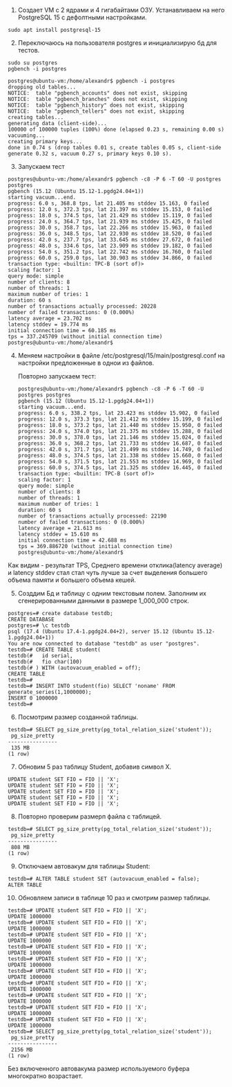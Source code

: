 1. Создает VM с 2 ядрами и 4 гигабайтами ОЗУ.
Устанавливаем на него PostgreSQL 15 с дефолтными настройками.
```
sudo apt install postgresql-15
```
2. Переключаюсь на пользователя postgres и инициализирую бд для тестов.
```
sudo su postgres
pgbench -i postgres

postgres@ubuntu-vm:/home/alexandr$ pgbench -i postgres
dropping old tables...
NOTICE:  table "pgbench_accounts" does not exist, skipping
NOTICE:  table "pgbench_branches" does not exist, skipping
NOTICE:  table "pgbench_history" does not exist, skipping
NOTICE:  table "pgbench_tellers" does not exist, skipping
creating tables...
generating data (client-side)...
100000 of 100000 tuples (100%) done (elapsed 0.23 s, remaining 0.00 s)
vacuuming...
creating primary keys...
done in 0.74 s (drop tables 0.01 s, create tables 0.05 s, client-side generate 0.32 s, vacuum 0.27 s, primary keys 0.10 s).
```
3. Запускаем тест
```
postgres@ubuntu-vm:/home/alexandr$ pgbench -c8 -P 6 -T 60 -U postgres postgres
pgbench (15.12 (Ubuntu 15.12-1.pgdg24.04+1))
starting vacuum...end.
progress: 6.0 s, 368.8 tps, lat 21.405 ms stddev 15.163, 0 failed
progress: 12.0 s, 372.3 tps, lat 21.397 ms stddev 15.153, 0 failed
progress: 18.0 s, 374.5 tps, lat 21.429 ms stddev 15.119, 0 failed
progress: 24.0 s, 364.7 tps, lat 21.939 ms stddev 15.425, 0 failed
progress: 30.0 s, 358.7 tps, lat 22.266 ms stddev 15.963, 0 failed
progress: 36.0 s, 348.5 tps, lat 22.930 ms stddev 18.520, 0 failed
progress: 42.0 s, 237.7 tps, lat 33.645 ms stddev 27.672, 0 failed
progress: 48.0 s, 334.6 tps, lat 23.909 ms stddev 19.182, 0 failed
progress: 54.0 s, 351.2 tps, lat 22.742 ms stddev 16.760, 0 failed
progress: 60.0 s, 259.0 tps, lat 30.903 ms stddev 34.866, 0 failed
transaction type: <builtin: TPC-B (sort of)>
scaling factor: 1
query mode: simple
number of clients: 8
number of threads: 1
maximum number of tries: 1
duration: 60 s
number of transactions actually processed: 20228
number of failed transactions: 0 (0.000%)
latency average = 23.702 ms
latency stddev = 19.774 ms
initial connection time = 60.185 ms
tps = 337.245709 (without initial connection time)
postgres@ubuntu-vm:/home/alexandr$
```
4. Меняем настройки в файле /etc/postgresql/15/main/postgresql.conf на настройки предложенные в однои из файлов.

	Повторно запускаем тест:
	```
	postgres@ubuntu-vm:/home/alexandr$ pgbench -c8 -P 6 -T 60 -U postgres postgres
	pgbench (15.12 (Ubuntu 15.12-1.pgdg24.04+1))
	starting vacuum...end.
	progress: 6.0 s, 338.2 tps, lat 23.423 ms stddev 15.902, 0 failed
	progress: 12.0 s, 373.3 tps, lat 21.412 ms stddev 15.199, 0 failed
	progress: 18.0 s, 373.2 tps, lat 21.440 ms stddev 15.950, 0 failed
	progress: 24.0 s, 374.0 tps, lat 21.375 ms stddev 15.288, 0 failed
	progress: 30.0 s, 378.0 tps, lat 21.146 ms stddev 15.024, 0 failed
	progress: 36.0 s, 368.2 tps, lat 21.733 ms stddev 16.687, 0 failed
	progress: 42.0 s, 371.7 tps, lat 21.499 ms stddev 14.749, 0 failed
	progress: 48.0 s, 374.5 tps, lat 21.338 ms stddev 15.660, 0 failed
	progress: 54.0 s, 371.5 tps, lat 21.553 ms stddev 14.969, 0 failed
	progress: 60.0 s, 374.5 tps, lat 21.325 ms stddev 16.445, 0 failed
	transaction type: <builtin: TPC-B (sort of)>
	scaling factor: 1
	query mode: simple
	number of clients: 8
	number of threads: 1
	maximum number of tries: 1
	duration: 60 s
	number of transactions actually processed: 22190
	number of failed transactions: 0 (0.000%)
	latency average = 21.613 ms
	latency stddev = 15.610 ms
	initial connection time = 42.688 ms
	tps = 369.886720 (without initial connection time)
	postgres@ubuntu-vm:/home/alexandr$
	```

Как видим - результат TPS, Среднего времени отклика(latency average) и latency stddev стал стал чуть лучше за счет выделения большего объема памяти и большего объема кешей.

5. Созддим Бд и таблицу с одним текстовым полем. Заполним их сгенерированными данными в размере 1_000_000 строк.
```
postgres=# create database testdb;
CREATE DATABASE
postgres=# \c testdb
psql (17.4 (Ubuntu 17.4-1.pgdg24.04+2), server 15.12 (Ubuntu 15.12-1.pgdg24.04+1))
You are now connected to database "testdb" as user "postgres".
testdb=# CREATE TABLE student(
testdb(#   id serial,
testdb(#   fio char(100)
testdb(# ) WITH (autovacuum_enabled = off);
CREATE TABLE
testdb=#
testdb=# INSERT INTO student(fio) SELECT 'noname' FROM generate_series(1,1000000);
INSERT 0 1000000
testdb=#
```
6. Посмотрим размер созданной таблицы.
```
testdb=# SELECT pg_size_pretty(pg_total_relation_size('student'));
 pg_size_pretty
----------------
 135 MB
(1 row)
```
7. Обновим 5 раз таблицу Student, добавив символ X.
```
UPDATE student SET FIO = FIO || 'X';
UPDATE student SET FIO = FIO || 'X';
UPDATE student SET FIO = FIO || 'X';
UPDATE student SET FIO = FIO || 'X';
UPDATE student SET FIO = FIO || 'X';
```
8. Повторно проверим размерп файла с таблицей.
```
testdb=# SELECT pg_size_pretty(pg_total_relation_size('student'));
 pg_size_pretty
----------------
 808 MB
(1 row)
```
9. Отключаем автовакум для таблицы Student:
```
testdb=# ALTER TABLE student SET (autovacuum_enabled = false);
ALTER TABLE
```
10. Обновляем записи в таблице 10 раз и смотрим размер таблицы.
```
testdb=# UPDATE student SET FIO = FIO || 'X';
UPDATE 1000000
testdb=# UPDATE student SET FIO = FIO || 'X';
UPDATE 1000000
testdb=# UPDATE student SET FIO = FIO || 'X';
UPDATE 1000000
testdb=# UPDATE student SET FIO = FIO || 'X';
UPDATE 1000000
testdb=# UPDATE student SET FIO = FIO || 'X';
UPDATE 1000000
testdb=# UPDATE student SET FIO = FIO || 'X';
UPDATE 1000000
testdb=# UPDATE student SET FIO = FIO || 'X';
UPDATE 1000000
testdb=# UPDATE student SET FIO = FIO || 'X';
UPDATE 1000000
testdb=# UPDATE student SET FIO = FIO || 'X';
UPDATE 1000000
testdb=# UPDATE student SET FIO = FIO || 'X';
UPDATE 1000000
testdb=# SELECT pg_size_pretty(pg_total_relation_size('student'));
 pg_size_pretty
----------------
 2156 MB
(1 row)
```
Без включенного автовакума размер используемого буфера многократно возрастает.

